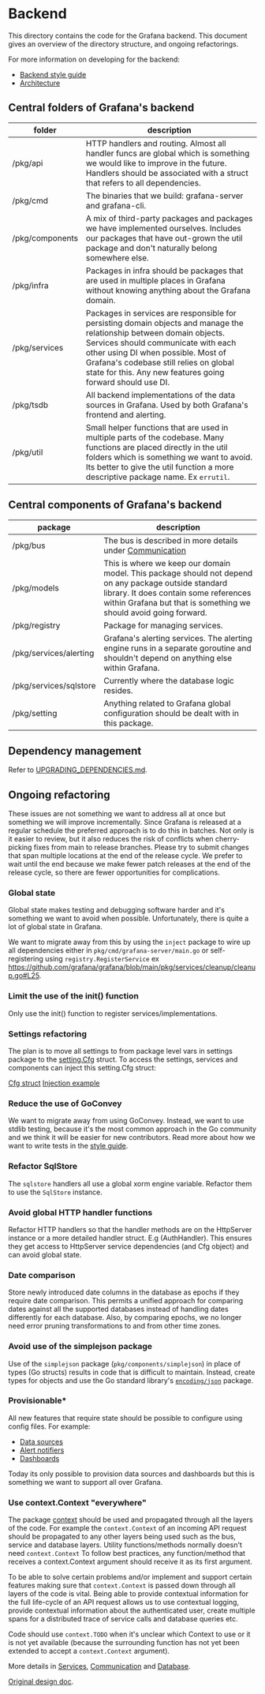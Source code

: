 # Backend

This directory contains the code for the Grafana backend. This document gives an overview of the directory structure, and ongoing refactorings.

For more information on developing for the backend:

- [Backend style guide](/contribute/style-guides/backend.md)
- [Architecture](/contribute/architecture)

## Central folders of Grafana's backend

| folder | description |
| ------- | ----------- |
| /pkg/api | HTTP handlers and routing. Almost all handler funcs are global which is something we would like to improve in the future. Handlers should be associated with a struct that refers to all dependencies. |
| /pkg/cmd | The binaries that we build: grafana-server and grafana-cli. |
| /pkg/components | A mix of third-party packages and packages we have implemented ourselves. Includes our packages that have out-grown the util package and don't naturally belong somewhere else. |
| /pkg/infra | Packages in infra should be packages that are used in multiple places in Grafana without knowing anything about the Grafana domain. |
| /pkg/services | Packages in services are responsible for persisting domain objects and manage the relationship between domain objects. Services should communicate with each other using DI when possible. Most of Grafana's codebase still relies on global state for this. Any new features going forward should use DI. |
| /pkg/tsdb | All backend implementations of the data sources in Grafana. Used by both Grafana's frontend and alerting. |
| /pkg/util | Small helper functions that are used in multiple parts of the codebase. Many functions are placed directly in the util folders which is something we want to avoid. Its better to give the util function a more descriptive package name. Ex `errutil`. |

## Central components of Grafana's backend

| package | description |
| ------- | ----------- |
| /pkg/bus | The bus is described in more details under [Communication](/contribute/architecture/backend/communication.md) |
| /pkg/models | This is where we keep our domain model. This package should not depend on any package outside standard library. It does contain some references within Grafana but that is something we should avoid going forward. |
| /pkg/registry | Package for managing services. |
| /pkg/services/alerting | Grafana's alerting services. The alerting engine runs in a separate goroutine and shouldn't depend on anything else within Grafana. |
| /pkg/services/sqlstore | Currently where the database logic resides. |
| /pkg/setting | Anything related to Grafana global configuration should be dealt with in this package. |

## Dependency management

Refer to [UPGRADING_DEPENDENCIES.md](https://github.com/grafana/grafana/blob/main/UPGRADING_DEPENDENCIES.md).

## Ongoing refactoring

These issues are not something we want to address all at once but something we will improve incrementally. Since Grafana is released at a regular schedule the preferred approach is to do this in batches. Not only is it easier to review, but it also reduces the risk of conflicts when cherry-picking fixes from main to release branches. Please try to submit changes that span multiple locations at the end of the release cycle. We prefer to wait until the end because we make fewer patch releases at the end of the release cycle, so there are fewer opportunities for complications.

### Global state

Global state makes testing and debugging software harder and it's something we want to avoid when possible. Unfortunately, there is quite a lot of global state in Grafana.

We want to migrate away from this by using the `inject` package to wire up all dependencies either in `pkg/cmd/grafana-server/main.go` or self-registering using `registry.RegisterService` ex https://github.com/grafana/grafana/blob/main/pkg/services/cleanup/cleanup.go#L25.

### Limit the use of the init() function

Only use the init() function to register services/implementations.

### Settings refactoring

The plan is to move all settings to from package level vars in settings package to the [setting.Cfg](https://github.com/grafana/grafana/blob/df917663e6f358a076ed3daa9b199412e95c11f4/pkg/setting/setting.go#L210) struct. To access the settings, services and components can inject this setting.Cfg struct:

[Cfg struct](https://github.com/grafana/grafana/blob/df917663e6f358a076ed3daa9b199412e95c11f4/pkg/setting/setting.go#L210)
[Injection example](https://github.com/grafana/grafana/blob/df917663e6f358a076ed3daa9b199412e95c11f4/pkg/services/cleanup/cleanup.go#L20)

### Reduce the use of GoConvey

We want to migrate away from using GoConvey. Instead, we want to use stdlib testing, because it's the most common approach in the Go community and we think it will be easier for new contributors. Read more about how we want to write tests in the [style guide](/contribute/style-guides/backend.md).

### Refactor SqlStore

The `sqlstore` handlers all use a global xorm engine variable. Refactor them to use the `SqlStore` instance.

### Avoid global HTTP handler functions

Refactor HTTP handlers so that the handler methods are on the HttpServer instance or a more detailed handler struct. E.g (AuthHandler). This ensures they get access to HttpServer service dependencies (and Cfg object) and can avoid global state.

### Date comparison

Store newly introduced date columns in the database as epochs if they require date comparison. This permits a unified approach for comparing dates against all the supported databases instead of handling dates differently for each database. Also, by comparing epochs, we no longer need error pruning transformations to and from other time zones.

### Avoid use of the simplejson package

Use of the `simplejson` package (`pkg/components/simplejson`) in place of types (Go structs) results in code that is difficult to maintain. Instead, create types for objects and use the Go standard library's [`encoding/json`](https://golang.org/pkg/encoding/json/) package.

### Provisionable*

All new features that require state should be possible to configure using config files. For example:

- [Data sources](https://github.com/grafana/grafana/tree/main/pkg/services/provisioning/datasources)
- [Alert notifiers](https://github.com/grafana/grafana/tree/main/pkg/services/provisioning/notifiers)
- [Dashboards](https://github.com/grafana/grafana/tree/main/pkg/services/provisioning/dashboards)

Today its only possible to provision data sources and dashboards but this is something we want to support all over Grafana.

### Use context.Context "everywhere"

The package [context](https://golang.org/pkg/context/) should be used and propagated through all the layers of the code. For example the `context.Context` of an incoming API request should be propagated to any other layers being used such as the bus, service and database layers. Utility functions/methods normally doesn't need `context.Context` To follow best practices, any function/method that receives a context.Context argument should receive it as its first argument.

To be able to solve certain problems and/or implement and support certain features making sure that `context.Context` is passed down through all layers of the code is vital. Being able to provide contextual information for the full life-cycle of an API request allows us to use contextual logging, provide contextual information about the authenticated user, create multiple spans for a distributed trace of service calls and database queries etc.

Code should use `context.TODO` when it's unclear which Context to use or it is not yet available (because the surrounding function has not yet been extended to accept a `context.Context` argument).


More details in [Services](/contribute/architecture/backend/services.md), [Communication](/contribute/architecture/backend/communication.md) and [Database](/contribute/architecture/backend/database.md).

[Original design doc](https://docs.google.com/document/d/1ebUhUVXU8FlShezsN-C64T0dOoo-DaC9_r-c8gB2XEU/edit#).
